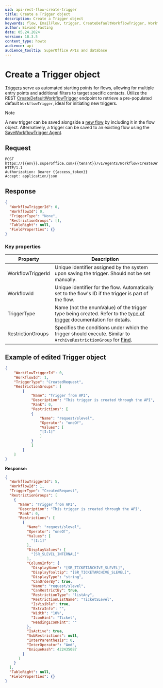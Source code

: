 ```yaml
---
uid: api-rest-flow-create-trigger
title: Create a Trigger object
description: Create a Trigger object
keywords: flow, EmailFlow, trigger, CreateDefaultWorkflowTrigger, WorkflowTrigger
author: Eivind Fasting
date: 05.24.2024
version: 10.3.5
content_type: howto
audience: api
audience_tooltip: SuperOffice APIs and database
---
```


# Create a Trigger object

[Triggers][1] serve as automated starting points for flows, allowing for multiple entry points and additional filters to target specific contacts. Utilize the REST [CreateDefaultWorkflowTrigger][3] endpoint to retrieve a pre-populated default `WorkflowTrigger`, ideal for initiating new triggers.

> [!NOTE]
> A new trigger can be saved alongside a [new flow][6] by including it in the flow object. Alternatively, a trigger can be saved to an existing flow using the [SaveWorkflowTrigger Agent][4].

## Request

```http
POST https://{{env}}.superoffice.com/{{tenant}}/v1/Agents/Workflow/CreateDefaultWorkflowTrigger HTTP/1.1
Authorization: Bearer {{access_token}}
Accept: application/json
```

## Response

```json
{
  "WorkflowTriggerId": 0,
  "WorkflowId": 0,
  "TriggerType": "None",
  "RestrictionGroups": [],
  "TableRight": null,
  "FieldProperties": {}
}
```

### Key properties

| Property | Description |
|---|---|
| WorkflowTriggerId | Unique identifier assigned by the system upon saving the trigger. Should not be set manually. |
| WorkflowId | Unique identifier for the flow. Automatically set to the flow's ID if the trigger is part of the flow. |
| TriggerType | Name (not the enumValue) of the trigger type being created. Refer to the [type of trigger][2] documentation for details. |
| RestrictionGroups | Specifies the conditions under which the trigger should execute. Similar to `ArchiveRestrictionGroup` for [Find][5]. |

## Example of edited Trigger object

```json
{
    "WorkflowTriggerId": 0,
    "WorkflowId": 1,
    "TriggerType": "CreatedRequest",
    "RestrictionGroups": [
        {
            "Name": "Trigger from API",
            "Description": "This trigger is created through the API",
            "Rank": 0,
            "Restrictions": [
            {
                "Name": "request/slevel",
                "Operator": "oneOf",
                "Values": [
                "[I:1]"
                ]
            }
            ]
        }
    ]
}
```

**Response:**

```json
{
  "WorkflowTriggerId": 5,
  "WorkflowId": 1,
  "TriggerType": "CreatedRequest",
  "RestrictionGroups": [
    {
      "Name": "Trigger from API",
      "Description": "This trigger is created through the API",
      "Rank": 0,
      "Restrictions": [
        {
          "Name": "request/slevel",
          "Operator": "oneOf",
          "Values": [
            "[I:1]"
          ],
          "DisplayValues": [
            "[SR_SLEVEL_INTERNAL]"
          ],
          "ColumnInfo": {
            "DisplayName": "[SR_TICKETARCHIVE_SLEVEL]",
            "DisplayTooltip": "[SR_TICKETARCHIVE_SLEVEL]",
            "DisplayType": "string",
            "CanOrderBy": true,
            "Name": "request/slevel",
            "CanRestrictBy": true,
            "RestrictionType": "listAny",
            "RestrictionListName": "TicketSLevel",
            "IsVisible": true,
            "ExtraInfo": "",
            "Width": "10%",
            "IconHint": "Ticket",
            "HeadingIconHint": ""
          },
          "IsActive": true,
          "SubRestrictions": null,
          "InterParenthesis": 0,
          "InterOperator": "And",
          "UniqueHash": 422435087
        }
      ]
    }
  ],
  "TableRight": null,
  "FieldProperties": {}
}
```

<!-- Referenced links -->
[1]: ../../../../marketing/flows/learn/create.md#trigger
[2]: ../../../../database/tables/enums/workflowtriggertype.md
[3]: ../../../reference/restful/agent/Workflow_Agent/v1WorkflowAgent_CreateDefaultWorkflowTrigger.md
[4]: ../../../reference/restful/agent/Workflow_Agent/v1WorkflowAgent_SaveWorkflowTrigger.md
[5]: ../../../search/find-selection/index.md
[6]: rest-save-flow.md
